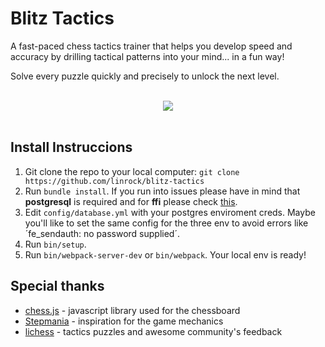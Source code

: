 # Blitz Tactics

A fast-paced chess tactics trainer that helps you develop speed and accuracy by drilling tactical patterns into your mind... in a fun way!

Solve every puzzle quickly and precisely to unlock the next level.

<div align="center">
  <br>
  <a href="https://blitztactics.com" target="_blank">
    <img src="https://blitztactics.com/demo.gif">
  </a>
  <br><br>
</div>

## Install Instruccions

1. Git clone the repo to your local computer:
	`git clone https://github.com/linrock/blitz-tactics`
2. Run `bundle install`. If you run into issues please have in mind that **postgresql** is required and for **ffi** please check [this](https://www.reddit.com/r/ruby/comments/a8brq3/an_error_occurred_while_installing_ffi_1925_and/).
3. Edit `config/database.yml` with your postgres enviroment creds. Maybe you'll like to set the same config for the three env to avoid errors like ´fe_sendauth: no password supplied´.
4. Run `bin/setup`.
5. Run `bin/webpack-server-dev` or `bin/webpack`. Your local env is ready!

## Special thanks

* [chess.js](https://github.com/jhlywa/chess.js) - javascript library used for the chessboard
* [Stepmania](http://www.stepmania.com/) - inspiration for the game mechanics
* [lichess](https://lichess.org/) - tactics puzzles and awesome community's feedback
